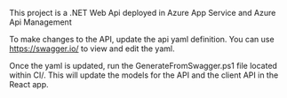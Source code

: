 This project is a .NET Web Api deployed in Azure App Service and Azure Api Management

To make changes to the API, update the api yaml definition. You can use https://swagger.io/ to view and edit the yaml.

Once the yaml is updated, run the GenerateFromSwagger.ps1 file located within CI/. This will update the models for the API and the client API in the React app.
